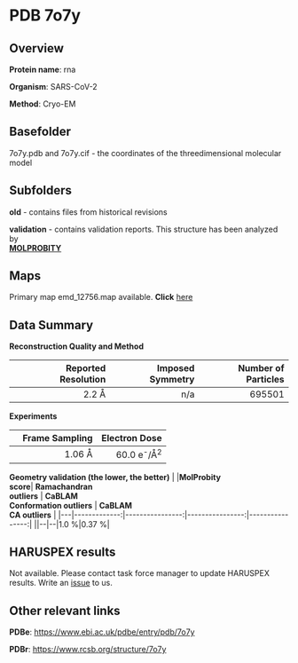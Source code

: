 # PDB 7o7y

## Overview

**Protein name**: rna

**Organism**: SARS-CoV-2

**Method**: Cryo-EM



## Basefolder

7o7y.pdb and 7o7y.cif - the coordinates of the threedimensional molecular model

## Subfolders



**old** - contains files from historical revisions

**validation** - contains validation reports. This structure has been analyzed by <br>  [**MOLPROBITY**](https://github.com/thorn-lab/coronavirus_structural_task_force/tree/master/pdb/rna/SARS-CoV-2/7o7y/validation/molprobity)    



## Maps

Primary map emd_12756.map available. **Click** [here](http://ftp.wwpdb.org/pub/emdb/structures/EMD-12756/map/) 

## Data Summary
**Reconstruction Quality and Method**

|   | Reported Resolution | Imposed Symmetry | Number of Particles |
|---|-------------:|----------------:|--------------:|
|   |2.2 Å|n/a|695501|

**Experiments**

|   | Frame Sampling | Electron Dose |
|---|-------------:|----------------:|
|   |1.06 Å|60.0 e<sup>-</sup>/Å<sup>2</sup>|

**Geometry validation (the lower, the better)**
|   |**MolProbity<br>score**| **Ramachandran<br>outliers** | **CaBLAM<br>Conformation outliers** | **CaBLAM<br>CA outliers** |
|---|-------------:|----------------:|----------------:|----------------:|
||--|--|1.0 %|0.37 %|

## HARUSPEX results

Not available. Please contact task force manager to update HARUSPEX results. Write an [issue](https://github.com/thorn-lab/coronavirus_structural_task_force/issues) to us.

## Other relevant links 
**PDBe**:  https://www.ebi.ac.uk/pdbe/entry/pdb/7o7y
 
**PDBr**: https://www.rcsb.org/structure/7o7y 
